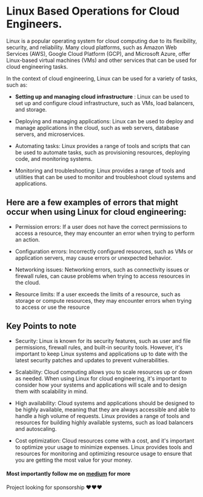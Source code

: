# Linux Based Operations for Cloud Engineers.
Linux is a popular operating system for cloud computing due to its flexibility, security, and reliability. Many cloud platforms, such as Amazon Web Services (AWS), Google Cloud Platform (GCP), and Microsoft Azure, offer Linux-based virtual machines (VMs) and other services that can be used for cloud engineering tasks.

In the context of cloud engineering, Linux can be used for a variety of tasks, such as:

* **Setting up and managing cloud infrastructure** : Linux can be used to set up and configure cloud infrastructure, such as VMs, load balancers, and storage.

* Deploying and managing applications: Linux can be used to deploy and manage applications in the cloud, such as web servers, database servers, and microservices.

* Automating tasks: Linux provides a range of tools and scripts that can be used to automate tasks, such as provisioning resources, deploying code, and monitoring systems.

* Monitoring and troubleshooting: Linux provides a range of tools and utilities that can be used to monitor and troubleshoot cloud systems and applications.

## Here are a few examples of errors that might occur when using Linux for cloud engineering:

* Permission errors: If a user does not have the correct permissions to access a resource, they may encounter an error when trying to perform an action.

* Configuration errors: Incorrectly configured resources, such as VMs or application servers, may cause errors or unexpected behavior.

* Networking issues: Networking errors, such as connectivity issues or firewall rules, can cause problems when trying to access resources in the cloud.

* Resource limits: If a user exceeds the limits of a resource, such as storage or compute resources, they may encounter errors when trying to access or use the resource

## Key Points to note
* Security: Linux is known for its security features, such as user and file permissions, firewall rules, and built-in security tools. However, it's important to keep Linux systems and applications up to date with the latest security patches and updates to prevent vulnerabilities.

* Scalability: Cloud computing allows you to scale resources up or down as needed. When using Linux for cloud engineering, it's important to consider how your systems and applications will scale and to design them with scalability in mind.

* High availability: Cloud systems and applications should be designed to be highly available, meaning that they are always accessible and able to handle a high volume of requests. Linux provides a range of tools and resources for building highly available systems, such as load balancers and autoscaling.

* Cost optimization: Cloud resources come with a cost, and it's important to optimize your usage to minimize expenses. Linux provides tools and resources for monitoring and optimizing resource usage to ensure that you are getting the most value for your money.

#### Most importantly follow me on [medium](https://medium.com/@byansianthony4?source=---two_column_layout_sidebar----------------------------------) for more

Project looking for sponsorship ❤❤❤

